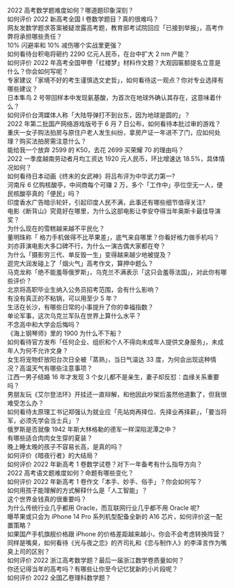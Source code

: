 2022 高考数学题难度如何？哪道题印象深刻？  
如何评价 2022 新高考全国 Ⅰ 卷数学题目？真的很难吗？  
网友发数学题求答案被疑泄露高考题，教育部考试院回应「已接到举报」，高考作弊将承担哪些责任？  
10% 闪避率和 10% 减伤哪个实战里更强？  
如何看待台积电将砸约 2290 亿元人民币，在台中扩大 2 nm 产能？  
如何评价 2022 年高考全国甲卷「红楼梦」材料作文题？大观园匾额提名立意是什么？你会如何写呢？  
专家建议「家境不好的考生谨慎选文史哲」，如何看待这一观点？你对专业选择有哪些建议？  
日本隼鸟 2 号带回样本中发现氨基酸，为首次在地球外确认其存在，这意味着什么？  
如何评价台湾媒体人称「大陆导弹打不到台东，因为地球是圆的」？  
2022 年第二批国产网络游戏版号于 6 月 7 日公布，如何看待本批过审的游戏？  
重庆一女子购法拍房与原住户老人发生纠纷，拿房产证一年进不了门，应如何处理？购买法拍房需注意什么？  
能给我一个放弃 2599 的 K50，去花 2699 买荣耀 70 的理由吗？  
2022 一季度越南劳动者月均工资达 1920 元人民币，环比增速达 18.5%，具体情况如何？  
如何看待日本动画《终末的女武神》将吕布评为中华武力第一?  
河南斥 6 亿购核酸亭，中间商每个可赚 2 万，多个「工作中」亭位空无一人，便民核酸亭真的「便民」吗？  
印度香水广告暗示轮奸，引起印度人民不满，此事还有哪些细节值得关注?  
电影《断背山》究竟好在哪里，为什么这部电影让李安夺得当年奥斯卡最佳导演奖？  
为什么现在的雪糕越来越不平民化？  
董明珠称「 格力手机做得不比苹果差」，底气来自哪里？你看好格力做手机吗？  
刘亦菲演电影大多口碑不行，为什么一演古偶大家都在夸？  
为什么「摄影穷三代、单反毁一生」变得越来越少地被提及？  
逛完大润发碰上了「烟火气」高考作文，算押中题么？  
马克龙称「绝不能羞辱俄罗斯」，乌克兰不满表示「这只会羞辱法国」，对此你有哪些评价？  
北京将高职毕业生纳入公务员招考范围，会有什么影响？  
有没有真正的不粘锅，可以用至少 5 年？  
生活在长沙，有哪些日常的小事提升了你的幸福指数？  
单论军事，这次乌克兰军队在世界上算什么水平？  
不念高中和大学会后悔吗？  
《海上钢琴师》里的 1900 为什么不下船？  
如何看待官方发布「任何企业、组织和个人不得向未成年人提供文身服务」，未成年人为何不允许文身？  
女生将宠物虾放阳台次日全被「蒸熟」，当日气温达 33 度，为何会出现这种情况？高温天气有哪些注意事项？  
江西一男子结婚 16 年才发现 3 个女儿都不是亲生，妻子却反怼：血缘关系重要吗？  
男朋友玩《艾尔登法环》开挂还一直辩解，和他因此吵架后虽然他道歉了，但我很难受怎么办？  
如何看待太原理工书记郑强认为就业应「先站岗再择位、先择业再择薪」，「要当将军，必须先学会当士兵」？  
俄罗斯是否就像 1942 年斯大林格勒的德军一样深陷泥潭之中？  
有哪些适合肉肉女生穿的夏装？  
晚上睡太晚的孩子不容易长高，是真的吗？  
如何评价《暗夜行者》的大结局？  
如何评价 2022 年新高考 1 卷数学试卷？对下一年备考有什么指导方向？  
2022 高考语文题难度如何？命题有哪些变化？  
如何评价 2022 年新高考 1 卷作文「本手、妙手、俗手」？你会如何写？  
如何用孩子能理解的方式解释什么是「人工智能」？  
这个世界金钱真的很重要吗？  
为什么传统行业几乎都用 Oracle，而互联网行业几乎都不用 Oracle 呢?  
曝苹果或只会为 iPhone 14 Pro 系列机型配备全新的 A16 芯片，如何评价这一配置策略？  
如果国产手机旗舰价格跟 iPhone 的价格差距越来越小，你会不会考虑转换阵营？  
同样是嘴臭，如何看待《光与夜之恋》的齐司礼和《恋与制作人》的李泽言作为嘴臭上司的区别？  
如何评价 2022 浙江高考数学题？最后一届浙江数学卷质量如何？  
你还记得当年的高考吗？有哪些让你至今记忆犹新的小片段呢？  
如何评价 2022 全国乙卷理科数学题？  
